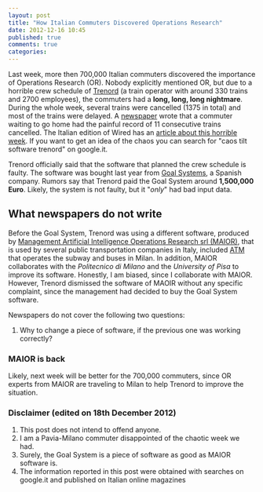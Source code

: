 ```yaml
---
layout: post
title: "How Italian Commuters Discovered Operations Research"
date: 2012-12-16 10:45
published: true
comments: true
categories: 
---
```


Last week, more then 700,000 Italian commuters discovered the importance of Operations Research (OR).
Nobody explicitly mentioned OR, 
but due to a horrible crew schedule of [Trenord](http://www.trenord.it) 
(a train operator with around 330 trains and 2700 employees),
the commuters had a **long, long, long nightmare**. 
During the whole week, several trains were cancelled (1375 in total) and most of the trains were delayed.
A [newspaper](http://milano.corriere.it/milano/notizie/cronaca/12_dicembre_11/treni-cronaca-caos-episodi-2113111724378.shtml) wrote that a commuter waiting to go home had the painful record of 11 consecutive trains cancelled.
The Italian edition of Wired has an [article about this horrible week](http://daily.wired.it/news/tech/2012/12/13/trenord-treni-software-caos-85247.html). 
If you want to get an idea of the chaos you can search for "caos tilt software trenord" on google.it.

Trenord officially said that the software that planned the crew schedule is faulty. 
The software was bought last year from [Goal Systems](http://www.goalsystems.com), a Spanish company.
Rumors say that Trenord paid the Goal System around **1,500,000 Euro**.
Likely, the system is not faulty, but it "_only_" had bad input data.

## What newspapers do not write

Before the Goal System, Trenord was using a different software, produced by
[Management Artificial Intelligence Operations Research srl (MAIOR)](http://www.maior.it),
that is used by several public transportation companies in Italy,
included [ATM](http://www.atm.it) that operates the subway and buses in Milan.
In addition, MAIOR collaborates with the _Politecnico di Milano_ and the _University of Pisa_
to improve its software.
Honestly, I am biased, since I collaborate with MAIOR. 
However, Trenord dismissed the software of MAOIR
without any specific complaint, since the management had decided to buy the Goal System software.

Newspapers do not cover the following two questions:

1. Why to change a piece of software, if the previous one was working correctly?

### MAIOR is back
Likely, next week will be better for the 700,000 commuters,
since OR experts from MAIOR are traveling to Milan to 
help Trenord to improve the situation.

### Disclaimer (edited on 18th December 2012)
1. This post does not intend to offend anyone. 
2. I am a Pavia-Milano commuter disappointed of the chaotic week we had.
3. Surely, the Goal System is a piece of software as good as MAIOR software is.
4. The information reported in this post were obtained with searches on google.it and published on Italian online magazines
